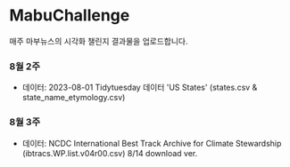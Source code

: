 # MabuChallenge
매주 마부뉴스의 시각화 챌린지 결과물을 업로드합니다.

### 8월 2주
- 데이터: 2023-08-01 Tidytuesday 데이터 'US States' (states.csv & state_name_etymology.csv)

### 8월 3주
- 데이터: NCDC International Best Track Archive for Climate Stewardship (ibtracs.WP.list.v04r00.csv) 8/14 download ver.
